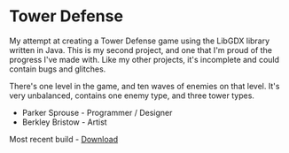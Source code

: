 # Tower Defense
My attempt at creating a Tower Defense game using the LibGDX library written in Java. This is my second project, and one that I'm proud of the progress I've made with. Like my other projects, it's incomplete and could contain bugs and glitches.

There's one level in the game, and ten waves of enemies on that level. It's very unbalanced, contains one enemy type, and three tower types.

- Parker Sprouse - Programmer / Designer
- Berkley Bristow - Artist

Most recent build - [Download](https://github.com/parkersprouse/TowerDefense/releases/tag/v0.1.0-prototype)
